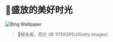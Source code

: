 # 🔖盛放的美好时光

![Bing Wallpaper](https://www.bing.com/th?id=OHR.TulipsWindmill_ZH-CN0665142956_1920x1080.jpg&rf=LaDigue_1920x1080.jpg&pid=hp)

> 📝郁金香，荷兰 (© 1111IESPDJ/Getty Images)
